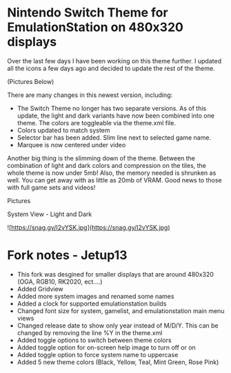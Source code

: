 # Nintendo Switch Theme for EmulationStation on 480x320 displays
Over the last few days I have been working on this theme further. I updated all the icons a few days ago and decided to update the rest of the theme. 

(Pictures Below)

There are many changes in this newest version, including:

- The Switch Theme no longer has two separate versions. As of this update, the light and dark variants have now been combined into one theme. The colors are toggleable via the theme.xml file. 
- Colors updated to match system
- Selector bar has been added. Slim line next to selected game name. 
- Marquee is now centered under video

Another big thing is the slimming down of the theme. Between the combination of light and dark colors and compression on the tiles, the whole theme is now under 5mb! Also, the memory needed is shrunken as well. You can get away with as little as 20mb of VRAM. Good news to those with full game sets and videos!

Pictures

System View - Light and Dark

![https://snag.gy/I2vYSK.jpg](https://snag.gy/I2vYSK.jpg)

# Fork notes - Jetup13
- This fork was desgined for smaller displays that are around 480x320 (OGA, RGB10, RK2020, ect....)
- Added Gridview
- Added more system images and renamed some names
- Added a clock for supported emulationstation builds
- Changed font size for system, gamelist, and emulationstation main menu views
- Changed release date to show only year instead of M/D/Y. This can be changed by removing the line <format>%Y</format> in the theme.xml
- Added toggle options to switch between theme colors
- Added toggle option for on-screen help image to turn off or on
- Added toggle option to force system name to uppercase
- Added 5 new theme colors (Black, Yellow, Teal, Mint Green, Rose Pink)
